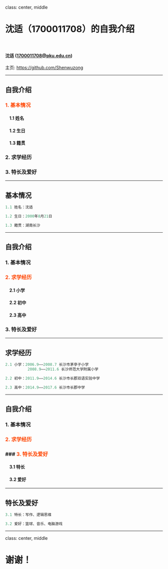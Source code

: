 ﻿class: center, middle

# 沈适（1700011708）的自我介绍

&nbsp;
&nbsp;

#### 沈适 (1700011708@pku.edu.cn)  

主页: https://github.com/Shenwuzong

---

## 自我介绍

### <font color="orangered">1. 基本情况</font>

#### &nbsp; &nbsp; 1.1 姓名
#### &nbsp; &nbsp; 1.2 生日
#### &nbsp; &nbsp; 1.3 籍贯

### 2. 求学经历

### 3. 特长及爱好

---

## 基本情况

```c
1.1 姓名：沈适

1.2 生日：2000年8月21日

1.3 籍贯：湖南长沙
```


---

## 自我介绍

### 1. 基本情况

### <font color="orangered">2. 求学经历</font>

#### &nbsp; &nbsp; 2.1 小学
#### &nbsp; &nbsp; 2.2 初中
#### &nbsp; &nbsp; 2.3 高中

### 3. 特长及爱好

---


## 求学经历

```c
2.1 小学：2006.9——2008.7 长沙市茅亭子小学
          2008.9——2011.6 长沙师范大学附属小学

2.2 初中：2011.9——2014.6 长沙市长郡双语实验中学

2.3 高中：2014.9——2017.6 长沙市长郡中学
```

---

## 自我介绍

### 1. 基本情况

### <font color="orangered">2. 求学经历</font>

### ### <font color="orangered">3. 特长及爱好</font>

#### &nbsp; &nbsp; 3.1 特长
#### &nbsp; &nbsp; 3.2 爱好

---


## 特长及爱好

```c
3.1 特长：写作、逻辑思维

3.2 爱好：篮球、音乐、电脑游戏
```

---

class: center, middle

# 谢谢！
